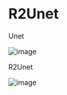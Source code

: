 # R2Unet

Unet

![image](https://user-images.githubusercontent.com/100178567/186133056-4f2c33dd-0919-4eb3-a776-469ac6c10611.png)

R2Unet

![image](https://user-images.githubusercontent.com/100178567/186133542-b8a44a53-6df1-4258-9892-0ba22ed5dee0.png)
